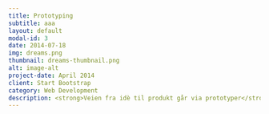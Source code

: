 ```yaml
---
title: Prototyping
subtitle: aaa
layout: default
modal-id: 3
date: 2014-07-18
img: dreams.png
thumbnail: dreams-thumbnail.png
alt: image-alt
project-date: April 2014
client: Start Bootstrap
category: Web Development
description: <strong>Veien fra idè til produkt går via prototyper</strong><br><br>Prototyper trenger ikke være finslipte modeller nesten klar til å settes i produksjon. Enkle, raske og billige prototyper gjør nytten for å visualisere eller gi form til det tenkte produktet.<br><br><strong>"Øvven" - en aktivtestkompis</strong><br>Fra skriblerier og drodlinger på papir tok vi i bruk Lego til å lage den første prototypen. Dette gav oss en enkel og fysisk gjenstand som viste hvordan en digital aktivtestkompis kunne se ut. Videre ble det laget en liten animasjon/ filmsnutt som viste hvordan den kunne virke.<br><br><img src="img/prototyping/1.jpg" class="img-centered img-responsive"><br><br> SETT INN FILM AV ØVVEN<br><br> <strong>Tilbakemeldinger, lek og tilpassing</strong><br>For å utvide med funksjoner som gir tilbakemelding på aktivitetsnivået tok vi i bruk enkle skrittellere. Øvven fikk blant annet påmontert en skritteller som fylte funksjonen for å måle aktivitet.<br><br>For å oppfylle kriterier som lek og individuell tilpassing tok vi i bruk tennisballer. Aktivitetskompisen ble nå en fysisk leke som lett kunne endre utseende med ulikt tilbehør etter brukerens fantasi. Skrittelleren fungerte som en avtakbar aktivtetsmåler plassert inne i tennisballen.SETT INN BILDER AV TENNISBALLENE <br><br><strong>Aktivtetskompis som app</strong><br>De fleste kriteriene kunne oppfylles ved å lage aktivtestkompisen som en app. Smarttelefoner inneholder teknologi som utfyller funksjoner vi ønsket å gi aktivitetskompisen. Å utvikle apper er dyrt, men med papp, papir og tusjer laget vi telefoner og skjermbilder som illustrerte hvordan aktivitetskompisen kunne se ut og fungere i en app. SETT INN BILDE AV TELEFONER <br><br><strong>Testing</strong><br>Protypene fikk gode tilbakemeldinger fra voksne, men det er viktig å teste på målgruppen. I underkant av 80 elever ved en barneskole i Bergen ble plukket ut til prototypetesting.<br><br>Vi valgte å teste ut elementene<span>:</span> konkurranse, bruk av data til registrering og deling, tilpassing og premiering i form av gave og diplom.<br><br>Elvene fikk utdelt hver sin skritteller. De ble delt inn i to lag og skulle over 3 dager konkurrere om å samle flest skritt. Alle fikk muligheten til å "pimpe" skrittelleren sin, og en egen nettside ble satt opp til bruk for registrering av skritt hver dag. Alle elvene fikk beholde skrittelleren som premie, og diplom for god innsats.<br><br><strong>Resultatene fra testen viste</strong><span>:</span><li>Konkurranse er en god motivator for å være i aktivitet</li><li>Premiering fungerer godt som en tilbakemelding. Dybdeintervju viste at det ikke nødvendigvis trenge å være en fysisk ting som premie, det holder at noen sier til deg at du har gjort noe bra</li><li>Å kunne følge utvikling over tid på nettsiden motiverte elvene</li><li>Jenten var mer opptatt av å "pimpe" skrittellerne enn guttene</li><li>Etter at konkurransen var over, sluttet elevene å registrere skritt selv om nettsiden ble holdt åpen for dem</li><br>SETT INN BILDER FRA SØRÅSHØGDASKOLE<br><br><strong>Mihitaren</strong><br>Basert på tilbakemeldinger og testing utviklet vi konseptet videre og kom vi fram til Mihitaren. Tiden gjorde at denne er foreløpig bare en prototype på papiret.<br>SETT INN BILDER, TEGNINGER, FILM AV MIHITAREN
---
```

